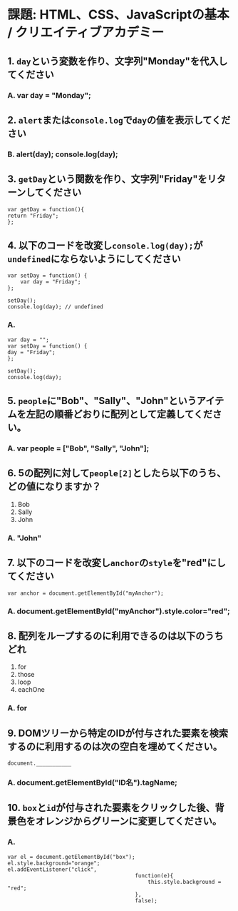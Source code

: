 # 課題: HTML、CSS、JavaScriptの基本 / クリエイティブアカデミー

## 1. `day`という変数を作り、文字列"Monday"を代入してください

### A. var day = "Monday";

## 2. `alert`または`console.log`で`day`の値を表示してください

### B. alert(day); console.log(day);


## 3. `getDay`という関数を作り、文字列"Friday"をリターンしてください

	var getDay = function(){
    return "Friday";
	};

## 4. 以下のコードを改変し`console.log(day);`が`undefined`にならないようにしてください

	var setDay = function() { 
		var day = "Friday"; 
	}; 

	setDay(); 
	console.log(day); // undefined

### A.

	var day = "";
	var setDay = function() { 
    day = "Friday"; 
	}; 

	setDay(); 
	console.log(day);


## 5. `people`に"Bob"、"Sally"、"John"というアイテムを左記の順番どおりに配列として定義してください。

### A. var people = ["Bob", "Sally", "John"];


## 6. 5の配列に対して`people[2]`としたら以下のうち、どの値になりますか？

1. Bob
2. Sally
3. John

### A. "John"


## 7. 以下のコードを改変し`anchor`の`style`を"red"にしてください

	var anchor = document.getElementById("myAnchor");

### A. document.getElementById("myAnchor").style.color="red";


## 8. 配列をループするのに利用できるのは以下のうちどれ

1. for
2. those
3. loop
4. eachOne

### A. for


## 9. DOMツリーから特定のIDが付与された要素を検索するのに利用するのは次の空白を埋めてください。

	document.___________

### A. document.getElementById("ID名").tagName;


## 10. `box`と`id`が付与された要素をクリックした後、背景色をオレンジからグリーンに変更してください。

### A.
	var el = document.getElementById("box");
	el.style.background="orange";
	el.addEventListener("click", 
											function(e){
												this.style.background = "red";
											}, 
											false);
